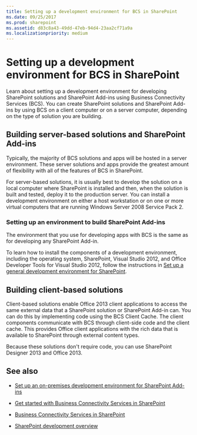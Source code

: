 ```yaml
---
title: Setting up a development environment for BCS in SharePoint
ms.date: 09/25/2017
ms.prod: sharepoint
ms.assetid: d83c8a43-49dd-47eb-94d4-23aa2cf71a9a
ms.localizationpriority: medium
---
```



# Setting up a development environment for BCS in SharePoint
Learn about setting up a development environment for developing SharePoint solutions and SharePoint Add-ins using Business Connectivity Services (BCS).
You can create SharePoint solutions and SharePoint Add-ins by using BCS on a client computer or on a server computer, depending on the type of solution you are building.
  
    
    


## Building server-based solutions and SharePoint Add-ins
<a name="SP15SettingupdevenvBCS_server"> </a>

Typically, the majority of BCS solutions and apps will be hosted in a server environment. These server solutions and apps provide the greatest amount of flexibility with all of the features of BCS in SharePoint.
  
    
    
For server-based solutions, it is usually best to develop the solution on a local computer where SharePoint is installed and then, when the solution is built and tested, deploy it to the production server. You can install a development environment on either a host workstation or on one or more virtual computers that are running Windows Server 2008 Service Pack 2.
  
    
    

### Setting up an environment to build SharePoint Add-ins

The environment that you use for developing apps with BCS is the same as for developing any SharePoint Add-in. 
  
    
    
To learn how to install the components of a development environment, including the operating system, SharePoint, Visual Studio 2012, and Office Developer Tools for Visual Studio 2012, follow the instructions in  [Set up a general development environment for SharePoint](set-up-a-general-development-environment-for-sharepoint.md).
  
    
    

## Building client-based solutions
<a name="SP15SettingupdevenvBCS_client"> </a>

Client-based solutions enable Office 2013 client applications to access the same external data that a SharePoint solution or SharePoint Add-in can. You can do this by implementing code using the BCS Client Cache. The client components communicate with BCS through client-side code and the client cache. This provides Office client applications with the rich data that is available to SharePoint through external content types.
  
    
    
Because these solutions don't require code, you can use SharePoint Designer 2013 and Office 2013.
  
    
    

## See also
<a name="SP15SettingupdevenvBCS_addresources"> </a>


-  [Set up an on-premises development environment for SharePoint Add-ins](https://msdn.microsoft.com/library/b0878c12-27c9-4eea-ae3b-7e79e5a8838d%28Office.15%29.aspx)
    
  
-  [Get started with Business Connectivity Services in SharePoint](get-started-with-business-connectivity-services-in-sharepoint.md)
    
  
-  [Business Connectivity Services in SharePoint](business-connectivity-services-in-sharepoint.md)
    
  
-  [SharePoint development overview](sharepoint-development-overview.md)
    
  

